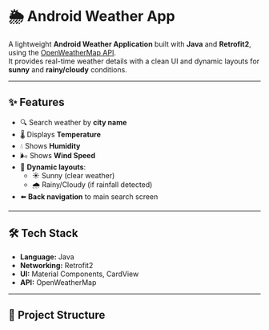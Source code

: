 # 🌦️ Android Weather App

A lightweight **Android Weather Application** built with **Java** and **Retrofit2**, using the [OpenWeatherMap API](https://openweathermap.org/api).  
It provides real-time weather details with a clean UI and dynamic layouts for **sunny** and **rainy/cloudy** conditions.

---

## ✨ Features
- 🔍 Search weather by **city name**  
- 🌡️ Displays **Temperature**  
- 💧 Shows **Humidity**  
- 🌬️ Shows **Wind Speed**  
- 🎨 **Dynamic layouts**:
  - ☀️ Sunny (clear weather)
  - 🌧️ Rainy/Cloudy (if rainfall detected)  
- ⬅️ **Back navigation** to main search screen  

---

## 🛠 Tech Stack
- **Language:** Java  
- **Networking:** Retrofit2  
- **UI:** Material Components, CardView  
- **API:** OpenWeatherMap  

---

## 📂 Project Structure
